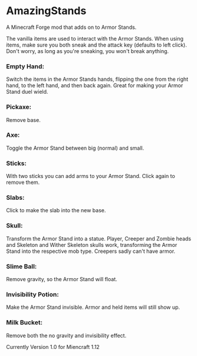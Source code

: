 # AmazingStands
A Minecraft Forge mod that adds on to Armor Stands.

The vanilla items are used to interact with the Armor Stands.  When using items, make sure you both sneak and the attack key (defaults to left click). Don't worry, as long as you're sneaking, you won't break anything.

### Empty Hand:
  Switch the items in the Armor Stands hands, flipping the one from the right hand, to the left hand, and then back again. Great for making your Armor Stand duel wield.

### Pickaxe:
  Remove base.

### Axe:
  Toggle the Armor Stand between big (normal) and small.

### Sticks:
  With two sticks you can add arms to your Armor Stand. Click again to remove them.

### Slabs:
  Click to make the slab into the new base.

### Skull:
  Transform the Armor Stand into a statue. Player, Creeper and Zombie heads and Skeleton and Wither Skeleton skulls work, transforming the Armor Stand into the respective mob type. Creepers sadly can't have armor.

### Slime Ball:
  Remove gravity, so the Armor Stand will float.

### Invisibility Potion:
  Make the Armor Stand invisible. Armor and held items will still show up.

### Milk Bucket:
  Remove both the no gravity and invisibility effect.
  
  Currently Version 1.0 for Miencraft 1.12
